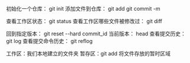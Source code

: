 初始化一个仓库：
git init
添加文件到仓库：
git add <file>
git commit -m <message>

查看工作区状态：
git status
查看工作区哪些文件被修改过：
git diff

回到指定版本：
git reset --hard commit_id
当前版本：
head
查看提交历史：
git log
查看提交命令历史：
git reflog

工作区：我们本地建立的文件夹
暂存区：git add 将文件存放的暂时区域


